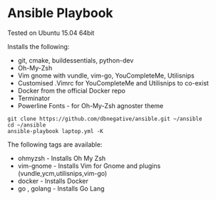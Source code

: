 # Ansible Playbook 

Tested on Ubuntu 15.04 64bit

Installs the following:

* git, cmake, buildessentials, python-dev
* Oh-My-Zsh
* Vim gnome with vundle, vim-go, YouCompleteMe, Utilisnips
* Customised .Vimrc for YouCompleteMe and Utilisnips to co-exist
* Docker from the official Docker repo
* Terminator
* Powerline Fonts - for Oh-My-Zsh agnoster theme

```
git clone https://github.com/dbnegative/ansible.git ~/ansible
cd ~/ansible
ansible-playbook laptop.yml -K
```

The following tags are available:
* ohmyzsh - Installs Oh My Zsh 
* vim-gnome - Installs Vim for Gnome and plugins (vundle,ycm,utilisnips,vim-go) 
* docker - Installs Docker
* go , golang - Installs Go Lang


